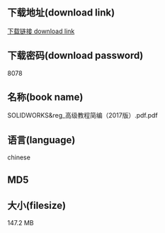 ## 下载地址(download link)
[下载链接 download link](https://tutu365.netlify.app/?s=SOLIDWORKS%26reg_%E9%AB%98%E7%BA%A7%E6%95%99%E7%A8%8B%E7%AE%80%E7%BC%96%EF%BC%882017%E7%89%88%EF%BC%89.pdf)

## 下载密码(download password)
8078

## 名称(book name)
SOLIDWORKS&reg_高级教程简编（2017版）.pdf.pdf

## 语言(language)
chinese

## MD5


## 大小(filesize)
147.2 MB
